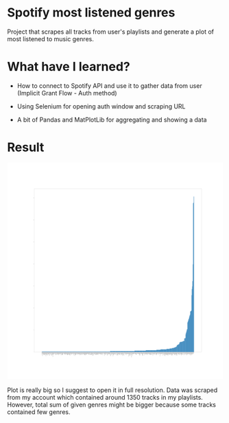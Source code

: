 # Spotify most listened genres

Project that scrapes all tracks from user's playlists and generate a plot of most listened to music genres.

# What have I learned?

- How to connect to Spotify API and use it to gather data from user (Implicit Grant Flow - Auth method)

- Using Selenium for opening auth window and scraping URL

- A bit of Pandas and MatPlotLib for aggregating and showing a data

# Result


<img src="result.png">

Plot is really big so I suggest to open it in full resolution.
Data was scraped from my account which contained around 1350 tracks in my playlists. However, total sum of given genres might be bigger because some tracks contained few genres.

